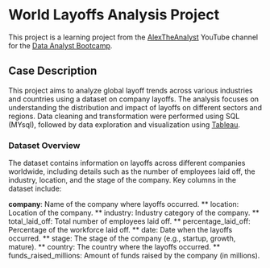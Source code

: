 # World Layoffs Analysis Project
This project is a learning project from the [AlexTheAnalyst](https://github.com/AlexTheAnalyst)  YouTube channel for the [Data Analyst Bootcamp](https://www.youtube.com/watch?v=4UltKCnnnTA&list=PLUaB-1hjhk8FE_XZ87vPPSfHqb6OcM0cF&index=20).

## Case Description
This project aims to analyze global layoff trends across various industries and countries using a dataset on company layoffs. The analysis focuses on understanding the distribution and impact of layoffs on different sectors and regions. Data cleaning and transformation were performed using SQL (MYsql), followed by data exploration and visualization using [Tableau](https://public.tableau.com/app/profile/athari.k/vizzes).

### Dataset Overview
The dataset contains information on layoffs across different companies worldwide, including details such as the number of employees laid off, the industry, location, and the stage of the company. Key columns in the dataset include:

**company**: Name of the company where layoffs occurred.
** location: Location of the company.
** industry: Industry category of the company.
** total_laid_off: Total number of employees laid off.
** percentage_laid_off: Percentage of the workforce laid off.
** date: Date when the layoffs occurred.
** stage: The stage of the company (e.g., startup, growth, mature).
** country: The country where the layoffs occurred.
** funds_raised_millions: Amount of funds raised by the company (in millions).

